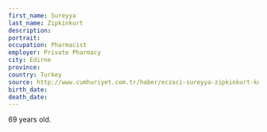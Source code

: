 ```yaml
---
first_name: Sureyya
last_name: Zipkinkurt
description: 
portrait: 
occupation: Pharmacist
employer: Private Pharmacy
city: Edirne
province: 
country: Turkey
source: http://www.cumhuriyet.com.tr/haber/eczaci-sureyya-zipkinkurt-koronavirusten-hayatini-kaybetti-1733012
birth_date: 
death_date: 
---
```


69 years old.